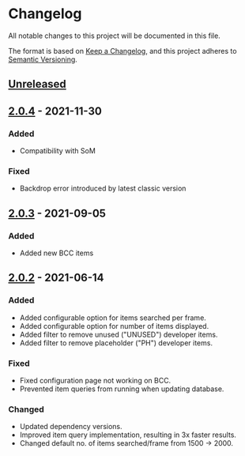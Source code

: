 # Changelog

All notable changes to this project will be documented in this file.

The format is based on [Keep a Changelog](https://keepachangelog.com/en/1.0.0/),
and this project adheres to [Semantic Versioning](https://semver.org/spec/v2.0.0.html).

## [Unreleased]

## [2.0.4] - 2021-11-30

### Added 

- Compatibility with SoM

### Fixed

- Backdrop error introduced by latest classic version

## [2.0.3] - 2021-09-05

### Added 

- Added new BCC items

## [2.0.2] - 2021-06-14

### Added 

- Added configurable option for items searched per frame.
- Added configurable option for number of items displayed.
- Added filter to remove unused ("UNUSED") developer items.
- Added filter to remove placeholder ("PH") developer items.

### Fixed

- Fixed configuration page not working on BCC.
- Prevented item queries from running when updating database.

### Changed

- Updated dependency versions.
- Improved item query implementation, resulting in 3x faster results.
- Changed default no. of items searched/frame from 1500 -> 2000.

[unreleased]: https://github.com/darfink/ItemAutocomplete/compare/v2.0.4...HEAD
[2.0.4]: https://github.com/darfink/ItemAutocomplete/compare/v2.0.3...v2.0.4
[2.0.3]: https://github.com/darfink/ItemAutocomplete/compare/v2.0.2...v2.0.3
[2.0.2]: https://github.com/darfink/ItemAutocomplete/compare/v2.0.1...v2.0.2

